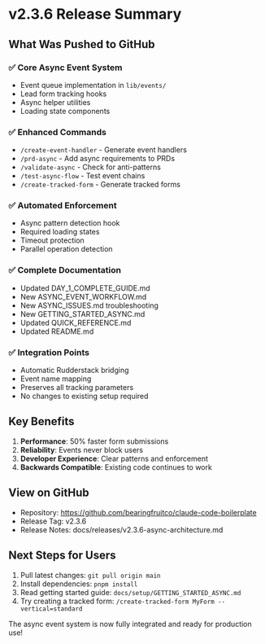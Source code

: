 # v2.3.6 Release Summary

## What Was Pushed to GitHub

### ✅ Core Async Event System
- Event queue implementation in `lib/events/`
- Lead form tracking hooks
- Async helper utilities
- Loading state components

### ✅ Enhanced Commands
- `/create-event-handler` - Generate event handlers
- `/prd-async` - Add async requirements to PRDs
- `/validate-async` - Check for anti-patterns
- `/test-async-flow` - Test event chains
- `/create-tracked-form` - Generate tracked forms

### ✅ Automated Enforcement
- Async pattern detection hook
- Required loading states
- Timeout protection
- Parallel operation detection

### ✅ Complete Documentation
- Updated DAY_1_COMPLETE_GUIDE.md
- New ASYNC_EVENT_WORKFLOW.md
- New ASYNC_ISSUES.md troubleshooting
- New GETTING_STARTED_ASYNC.md
- Updated QUICK_REFERENCE.md
- Updated README.md

### ✅ Integration Points
- Automatic Rudderstack bridging
- Event name mapping
- Preserves all tracking parameters
- No changes to existing setup required

## Key Benefits

1. **Performance**: 50% faster form submissions
2. **Reliability**: Events never block users
3. **Developer Experience**: Clear patterns and enforcement
4. **Backwards Compatible**: Existing code continues to work

## View on GitHub

- Repository: https://github.com/bearingfruitco/claude-code-boilerplate
- Release Tag: v2.3.6
- Release Notes: docs/releases/v2.3.6-async-architecture.md

## Next Steps for Users

1. Pull latest changes: `git pull origin main`
2. Install dependencies: `pnpm install`
3. Read getting started guide: `docs/setup/GETTING_STARTED_ASYNC.md`
4. Try creating a tracked form: `/create-tracked-form MyForm --vertical=standard`

The async event system is now fully integrated and ready for production use!
